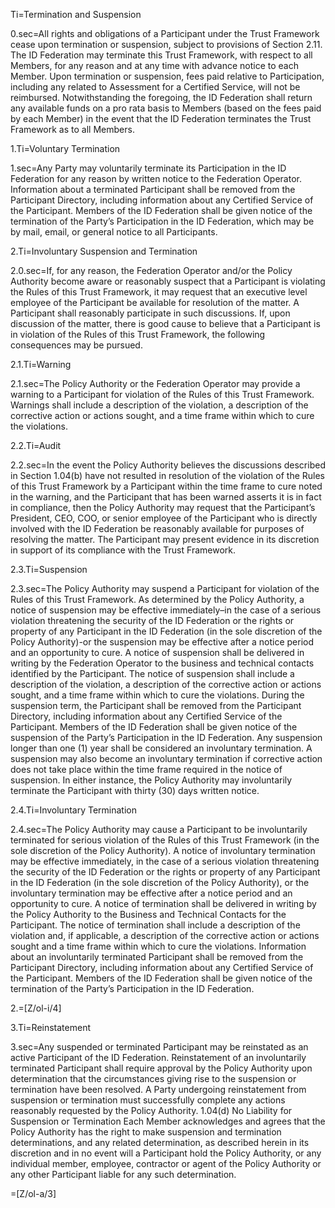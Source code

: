 Ti=Termination and Suspension

0.sec=All rights and obligations of a Participant under the Trust Framework cease upon termination or suspension, subject to provisions of Section 2.11. The ID Federation may terminate this Trust Framework, with respect to all Members, for any reason and at any time with advance notice to each Member. Upon termination or suspension, fees paid relative to Participation, including any related to Assessment for a Certified Service, will not be reimbursed. Notwithstanding the foregoing, the ID Federation shall return any available funds on a pro rata basis to Members (based on the fees paid by each Member) in the event that the ID Federation terminates the Trust Framework as to all Members.

1.Ti=Voluntary Termination

1.sec=Any Party may voluntarily terminate its Participation in the ID Federation for any reason by written notice to the Federation Operator. Information about a terminated Participant shall be removed from the Participant Directory, including information about any Certified Service of the Participant. Members of the ID Federation shall be given notice of the termination of the Party’s Participation in the ID Federation, which may be by mail, email, or general notice to all Participants.

2.Ti=Involuntary Suspension and Termination

2.0.sec=If, for any reason, the Federation Operator and/or the Policy Authority become aware or reasonably suspect that a Participant is violating the Rules of this Trust Framework, it may request that an executive level employee of the Participant be available for resolution of the matter. A Participant shall reasonably participate in such discussions. If, upon discussion of the matter, there is good cause to believe that a Participant is in violation of the Rules of this Trust Framework, the following consequences may be pursued.

2.1.Ti=Warning

2.1.sec=The Policy Authority or the Federation Operator may provide a warning to a Participant for violation of the Rules of this Trust Framework. Warnings shall include a description of the violation, a description of the corrective action or actions sought, and a time frame within which to cure the violations. 

2.2.Ti=Audit

2.2.sec=In the event the Policy Authority believes the discussions described in Section 1.04(b) have not resulted in resolution of the violation of the Rules of this Trust Framework by a Participant within the time frame to cure noted in the warning, and the Participant that has been warned asserts it is in fact in compliance, then the Policy Authority may request that the Participant’s President, CEO, COO, or senior employee of the Participant who is directly involved with the ID Federation be reasonably available for purposes of resolving the matter. The Participant may present evidence in its discretion in support of its compliance with the Trust Framework.

2.3.Ti=Suspension

2.3.sec=The Policy Authority may suspend a Participant for violation of the Rules of this Trust Framework. As determined by the Policy Authority, a notice of suspension may be effective immediately–in the case of a serious violation threatening the security of the ID Federation or the rights or property of any Participant in the ID Federation (in the sole discretion of the Policy Authority)-or the suspension may be effective after a notice period and an opportunity to cure. A notice of suspension shall be delivered in writing by the Federation Operator to the business and technical contacts identified by the Participant. The notice of suspension shall include a description of the violation, a description of the corrective action or actions sought, and a time frame within which to cure the violations. During the suspension term, the Participant shall be removed from the Participant Directory, including information about any Certified Service of the Participant. Members of the ID Federation shall be given notice of the suspension of the Party’s Participation in the ID Federation. Any suspension longer than one (1) year shall be considered an involuntary termination. A suspension may also become an involuntary termination if corrective action does not take place within the time frame required in the notice of suspension. In either instance, the Policy Authority may involuntarily terminate the Participant with thirty (30) days written notice.

2.4.Ti=Involuntary Termination

2.4.sec=The Policy Authority may cause a Participant to be involuntarily terminated for serious violation of the Rules of this Trust Framework (in the sole discretion of the Policy Authority). A notice of involuntary termination may be effective immediately, in the case of a serious violation threatening the security of the ID Federation or the rights or property of any Participant in the ID Federation (in the sole discretion of the Policy Authority), or the involuntary termination may be effective after a notice period and an opportunity to cure. A notice of termination shall be delivered in writing by the Policy Authority to the Business and Technical Contacts for the Participant. The notice of termination shall include a description of the violation and, if applicable, a description of the corrective action or actions sought and a time frame within which to cure the violations. Information about an involuntarily terminated Participant shall be removed from the Participant Directory, including information about any Certified Service of the Participant. Members of the ID Federation shall be given notice of the termination of the Party’s Participation in the ID Federation.

2.=[Z/ol-i/4]

3.Ti=Reinstatement

3.sec=Any suspended or terminated Participant may be reinstated as an active Participant of the ID Federation. Reinstatement of an involuntarily terminated Participant shall require approval by the Policy Authority upon determination that the circumstances giving rise to the suspension or termination have been resolved. A Party undergoing reinstatement from suspension or termination must successfully complete any actions reasonably requested by the Policy Authority. 1.04(d) No Liability for Suspension or Termination Each Member acknowledges and agrees that the Policy Authority has the right to make suspension and termination determinations, and any related determination, as described herein in its discretion and in no event will a Participant hold the Policy Authority, or any individual member, employee, contractor or agent of the Policy Authority or any other Participant liable for any such determination. 

=[Z/ol-a/3]